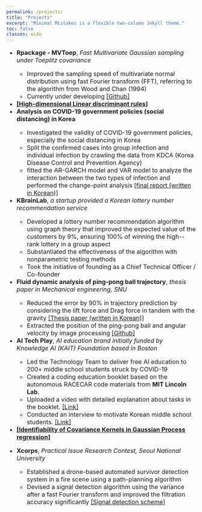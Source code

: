 ```yaml
---
permalink: /projects/
title: "Projects"
excerpt: "Minimal Mistakes is a flexible two-column Jekyll theme."
toc: false
classes: wide
---
```


<font size = "3">

<ul>

<li><b>Rpackage - MVToep</b>, <em>Fast Multivariate Gaussian sampling under Toeplitz covariance</em></li>

<ul>

<li>Improved the sampling speed of multivariate normal distribution using fast Fourier transform (FFT), referring to the algorithm from Wood and Chan (1994)</li>

<li>Currently under developing <a href = "https://github.com/JaeHoanKim/MVToep">[Github]</a></li>

</ul>

<li><b><a href = "https://arxiv.org/abs/2211.15063">[High-dimensional Linear discriminant rules]</a></b></li>

<li><b>Analysis on COVID-19 government policies (social distancing) in Korea </b></li>

<ul>

<li>Investigated the validity of COVID-19 government policies, especially the social distancing in Korea</li>

<li>Split the confirmed cases into group infection and individual infection by crawling the data from KDCA (Korea Disease Control and Prevention Agency)</li>

<li>fitted the AR-GARCH model and VAR model to analyze the interaction between the two types of infection and performed the change-point analysis <a href = "https://jaehoankim.github.io/assets/TSA_final_Korean.pdf">[final report (written in Korean)]</a></li>

</ul>

<li><b>KBrainLab</b>, <em>a startup provided a Korean lottery number recommendation service</em></li>

<ul>

<li>Developed a lottery number recommendation algorithm using graph theory that improved the expected value of the customers by 9%, ensuring 100% of winning the high--rank lottery in a group aspect</li>

<li>Substantiated the effectiveness of the algorithm with nonparametric testing methods</li>

<li>Took the initiative of founding as a Chief Technical Officer / Co-founder</li>

</ul>

<li><b>Fluid dynamic analysis of ping-pong ball trajectory</b>, <em>thesis paper in Mechanical engineering, SNU</em></li>

<ul>

<li>Reduced the error by 90% in trajectory prediction by considering the lift force and Drag force in tandem with the gravity <a href = "https://jaehoankim.github.io/assets/Thesis_JaehoanKim.pdf">[Thesis paper (written in Korean)]</a></li>

<li>Extracted the position of the ping-pong ball and angular velocity by image processing <a href = "https://github.com/JaeHoanKim/Pingpong_analysis">[Github]</a></li>

</ul>

<li><b>AI Tech Play</b>, <em> AI education brand initially funded by Knowledge AI (KAIT) Foundation based in Boston</em></li>

<ul>

<li>Led the Technology Team to deliver free AI education to 200+ middle school students struck by COVID-19</li>

<li>Created a coding education booklet based on the autonomous RACECAR code materials from <b>MIT Lincoln Lab</b>.</li>

<li>Uploaded a video with detailed explanation about tasks in the booklet. <a href = "https://www.youtube.com/watch?v=utCzjtSN9Pk&t=700s">[Link]</a></li>

<li>Conducted an interview to motivate Korean middle school students. <a href = "https://www.youtube.com/watch?v=_GEfOj7DTHY">[Link]</a></li>

</ul>

<li><b><a href = "https://arxiv.org/abs/2108.04715">[Identifiability of Covariance Kernels in Gaussian Process regression]</a></b></li>

<li>

<b>Xcorps</b>, <em>Practical Issue Research Contest, Seoul National University</em>

<ul>

<li>Established a drone-based automated survivor detection system in a fire scene using a path-planning algorithm</li>

<li>Devised a signal detection algorithm using the variance after a fast Fourier transform and improved the filtration accuracy significantly <a href = "https://jaehoankim.github.io/assets/images/xcorps_img.PNG">[Signal detection scheme]</a></li>

</ul>

</li>

</ul>

</font>
